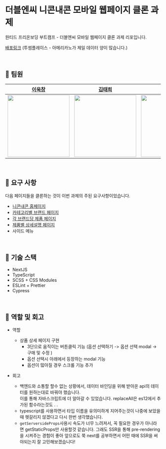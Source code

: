 # 더블엔씨 니콘내콘 모바일 웹페이지 클론 과제

원티드 프리온보딩 부트캠프 - 더블엔씨 모바일 웹페이지 클론 과제 리포입니다.

<a href="https://ncnc-absolute.netlify.app/" target="_blank" >배포링크</a> (투썸플레이스 - 아메리카노가 제일 데이터 양이 많습니다.)

<br />

## 📌 팀원

| [이욱창](https://github.com/wook95)                                           | [김태희](https://github.com/tae100k)                                           | [문현돈](https://github.com/hyundonny)                                         | [이경은](https://github.com/2kyung19)                                          |
| ----------------------------------------------------------------------------- | ------------------------------------------------------------------------------ | ------------------------------------------------------------------------------ | ------------------------------------------------------------------------------ |
| <img src="https://avatars.githubusercontent.com/u/80494742?v=4" width="200"/> | <img src="https://avatars.githubusercontent.com/u/78027252?v=4" width="200" /> | <img src="https://avatars.githubusercontent.com/u/10048956?v=4" width="200" /> | <img src="https://avatars.githubusercontent.com/u/32586712?v=4" width="200" /> |

<br />

## 📌 요구 사항

다음 페이지들을 클론하는 것이 이번 과제의 주된 요구사항이었습니다.

- [니콘내콘 홈페이지](https://ncnc.app/)
- [카테고리별 브랜드 페이지](https://ncnc.app/categories/67)
- [각 브랜드당 제품 페이지](https://ncnc.app/brands/63)
- [제품별 상세설명 페이지](https://ncnc.app/items/137)
- 사이드 메뉴

<br />

## 📌 기술 스택

- NextJS
- TypeScript
- SCSS + CSS Modules
- ESLint + Prettier
- Cypress

<br />

## 📌 역할 및 회고

- 역할

  - 상품 상세 페이지 구현
    - 3단으로 움직이는 버튼클릭 기능 (옵션 선택하기 -> 옵션 선택 modal -> 구매 및 수정 )
    - 옵션 선택시 아래에서 등장하는 modal 기능
    - 옵션이 많아질 경우 스크롤 기능 추가

- 회고
  - 백엔드와 소통할 할수 없는 상황에서, 데이터 바인딩을 위해 받아온 api의 데이터를 원하는대로 바꿔야 했습니다.  
    이를 통해 자바스크립트에 더 알아갈 수 있었습니다. replaceAll은 es12에서 추가된 함수라는것도 . .
  - typescript를 사용하면서 타입 이름을 유의미하게 지어주는것이 나중에 보았을때 헷갈리지 않겠다고 다시 한번 생각했습니다.
  - `getServersideProps`사용시 속도가 너무 느려져서, 꼭 필요한 경우가 아니라면 getStaticProps만 사용할것 같습니다. 그래도 SSR을 통해 pre-rendering을 시켜주는 경험이 좋아 앞으로도 쭉 next를 공부하면서 어떤 때에 SSR을 써야되는지 잘 고민해보겠습니다!
